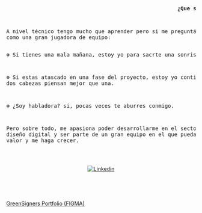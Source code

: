 <pre><b>                                                      ¿Que soy? ¿Quién soy?</b></pre>
<br/>
<pre>
A nivel técnico tengo mucho que aprender pero si me preguntáis por qué contratarme os podría decir que me definen 
como una gran jugadora de equipo:

⊛ Si tienes una mala mañana, estoy yo para sacrte una sonrisa.

⊛ Si estas atascado en una fase del proyecto, estoy yo contigo porque dos cabezas piensan mejor que una.

⊛ ¿Soy habladora? si, pocas veces te aburres conmigo.

Pero sobre todo, me apasiona poder desarrollarme en el sector del diseño digital y ser parte de un gran equipo en 
el que pueda aportar valor y me haga crecer.
</pre>
<br/>
<p align="center">
<a href="https://www.linkedin.com/in/albafdezgomez2000/" target="_blank" rel="noreferrer noopener"><img alt="Linkedin" title="Alba Fernández Gómez Linkedin" src="https://img.shields.io/badge/LinkedIn-0077B5?style=for-the-badge&logo=linkedin&logoColor=white"></a>
</p>
<br/>
<pre><b>                                                              Proyects:</b></pre>
<p>
<a href="https://www.figma.com/file/aFw6gGeeQ13hGiDSQnEupS/GreenSign?type=design&node-id=0%3A1&mode=design&t=clLa8VLNqSfKkbN6-1" target="_blank" rel="noreferrer noopener"> GreenSigners Portfolio (FIGMA)</a>  
</p>
